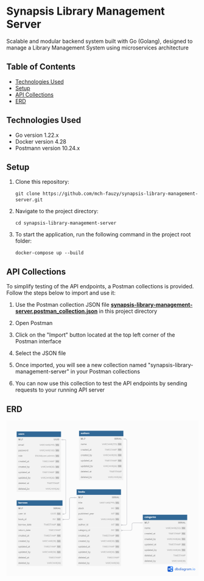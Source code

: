 # Synapsis Library Management Server

Scalable and modular backend system built with Go (Golang), designed to manage a Library Management System using microservices architecture

## Table of Contents

- [Technologies Used](#technologies-used)
- [Setup](#setup)
- [API Collections](#API-collections)
- [ERD](#ERD)

## Technologies Used
- Go version 1.22.x
- Docker version 4.28
- Postmann version 10.24.x

## Setup

1. Clone this repository:

   ```
   git clone https://github.com/mch-fauzy/synapsis-library-management-server.git
   ```

2. Navigate to the project directory:

   ```
   cd synapsis-library-management-server
   ```

3. To start the application, run the following command in the project root folder:

   ```
   docker-compose up --build
   ```

## API Collections

To simplify testing of the API endpoints, a Postman collections is provided. Follow the steps below to import and use it:

1. Use the Postman collection JSON file [**synapsis-library-management-server.postman_collection.json**](docs/api/synapsis-library-management-server.postman_collection.json) in this project directory

2. Open Postman

3. Click on the "Import" button located at the top left corner of the Postman interface

4. Select the JSON file

5. Once imported, you will see a new collection named "synapsis-library-management-server" in your Postman collections

6. You can now use this collection to test the API endpoints by sending requests to your running API server

## ERD

![Entity-Relationship Diagram](docs/erd/synapsis-library-management-server-erd.png)
